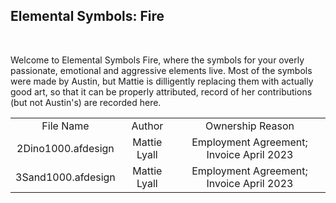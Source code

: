 <h2> Elemental Symbols: Fire </h2>
<br/>
<p>Welcome to Elemental Symbols Fire, where the symbols for your overly passionate, emotional and aggressive elements live. Most of the symbols were made by Austin, but Mattie is dilligently replacing them with actually good art, so that it can be properly attributed, record of her contributions (but not Austin's) are recorded here.
<br/>
<div align="center">
<table>
<tr>
    <td align="center">File Name</td>
	<td align="center">Author</td>
	<td align="center">Ownership Reason</td>
</tr>
<tr>
    <td align="center">2Dino1000.afdesign</td>
	<td align="center">Mattie Lyall</td>
	<td align="center">Employment Agreement; Invoice April 2023</td>
</tr>
<tr>
    <td align="center">3Sand1000.afdesign</td>
	<td align="center">Mattie Lyall</td>
	<td align="center">Employment Agreement; Invoice April 2023</td>
</tr>
</table>
</div>